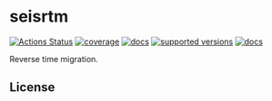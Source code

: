 # seisrtm

[![Actions Status](https://github.com/shakeflow/seisrtm/actions/workflows/workflow.yml/badge.svg)](https://github.com/shakeflow/seisrtm/actions)
[![coverage](https://codecov.io/gh/shakeflow/seisrtm/branch/main/graph/badge.svg)](https://codecov.io/gh/shakeflow/seisrtm)
[![docs](https://img.shields.io/badge/docs-stable-blue.svg)](https://shakeflow.github.io/seisrtm/)
[![supported versions](https://img.shields.io/pypi/pyversions/seisrtm.svg?label=python_versions)](https://pypi.python.org/pypi/seisrtm)
[![docs](https://badge.fury.io/py/seisrtm.svg)](https://badge.fury.io/py/seisrtm)


Reverse time migration.

## License
